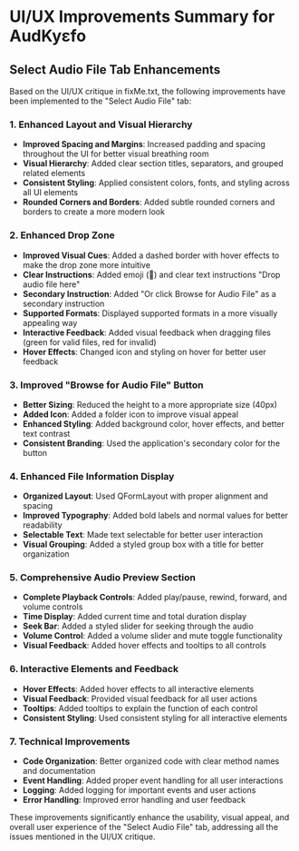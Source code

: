 # UI/UX Improvements Summary for AudKyɛfo

## Select Audio File Tab Enhancements

Based on the UI/UX critique in fixMe.txt, the following improvements have been implemented to the "Select Audio File" tab:

### 1. Enhanced Layout and Visual Hierarchy

- **Improved Spacing and Margins**: Increased padding and spacing throughout the UI for better visual breathing room
- **Visual Hierarchy**: Added clear section titles, separators, and grouped related elements
- **Consistent Styling**: Applied consistent colors, fonts, and styling across all UI elements
- **Rounded Corners and Borders**: Added subtle rounded corners and borders to create a more modern look

### 2. Enhanced Drop Zone

- **Improved Visual Cues**: Added a dashed border with hover effects to make the drop zone more intuitive
- **Clear Instructions**: Added emoji (🎵) and clear text instructions "Drop audio file here"
- **Secondary Instruction**: Added "Or click Browse for Audio File" as a secondary instruction
- **Supported Formats**: Displayed supported formats in a more visually appealing way
- **Interactive Feedback**: Added visual feedback when dragging files (green for valid files, red for invalid)
- **Hover Effects**: Changed icon and styling on hover for better user feedback

### 3. Improved "Browse for Audio File" Button

- **Better Sizing**: Reduced the height to a more appropriate size (40px)
- **Added Icon**: Added a folder icon to improve visual appeal
- **Enhanced Styling**: Added background color, hover effects, and better text contrast
- **Consistent Branding**: Used the application's secondary color for the button

### 4. Enhanced File Information Display

- **Organized Layout**: Used QFormLayout with proper alignment and spacing
- **Improved Typography**: Added bold labels and normal values for better readability
- **Selectable Text**: Made text selectable for better user interaction
- **Visual Grouping**: Added a styled group box with a title for better organization

### 5. Comprehensive Audio Preview Section

- **Complete Playback Controls**: Added play/pause, rewind, forward, and volume controls
- **Time Display**: Added current time and total duration display
- **Seek Bar**: Added a styled slider for seeking through the audio
- **Volume Control**: Added a volume slider and mute toggle functionality
- **Visual Feedback**: Added hover effects and tooltips to all controls

### 6. Interactive Elements and Feedback

- **Hover Effects**: Added hover effects to all interactive elements
- **Visual Feedback**: Provided visual feedback for all user actions
- **Tooltips**: Added tooltips to explain the function of each control
- **Consistent Styling**: Used consistent styling for all interactive elements

### 7. Technical Improvements

- **Code Organization**: Better organized code with clear method names and documentation
- **Event Handling**: Added proper event handling for all user interactions
- **Logging**: Added logging for important events and user actions
- **Error Handling**: Improved error handling and user feedback

These improvements significantly enhance the usability, visual appeal, and overall user experience of the "Select Audio File" tab, addressing all the issues mentioned in the UI/UX critique.
